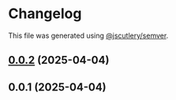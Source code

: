# Changelog

This file was generated using [@jscutlery/semver](https://github.com/jscutlery/semver).

## [0.0.2](https://github.com/MiguelPelegrina/angular-utilities/compare/angular-material-0.0.1...angular-material-0.0.2) (2025-04-04)



## 0.0.1 (2025-04-04)
